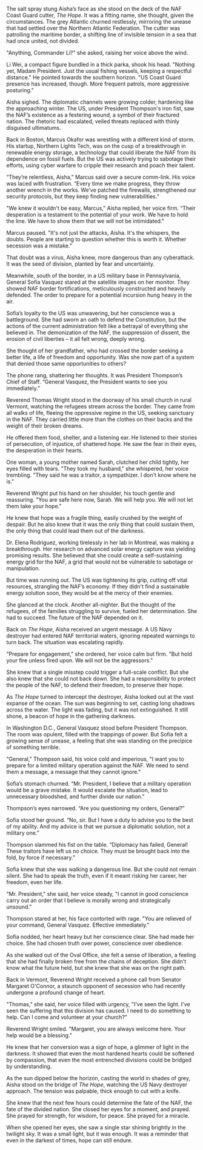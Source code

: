 The salt spray stung Aisha’s face as she stood on the deck of the NAF Coast Guard cutter, *The Hope*. It was a fitting name, she thought, given the circumstances. The grey Atlantic churned restlessly, mirroring the unease that had settled over the Northern Atlantic Federation. The cutter was patrolling the maritime border, a shifting line of invisible tension in a sea that had once united, not divided.

"Anything, Commander Li?" she asked, raising her voice above the wind.

Li Wei, a compact figure bundled in a thick parka, shook his head. "Nothing yet, Madam President. Just the usual fishing vessels, keeping a respectful distance." He pointed towards the southern horizon. "US Coast Guard presence has increased, though. More frequent patrols, more aggressive posturing."

Aisha sighed. The diplomatic channels were growing colder, hardening like the approaching winter. The US, under President Thompson's iron fist, saw the NAF’s existence as a festering wound, a symbol of their fractured nation. The rhetoric had escalated, veiled threats replaced with thinly disguised ultimatums.

Back in Boston, Marcus Okafor was wrestling with a different kind of storm. His startup, Northern Lights Tech, was on the cusp of a breakthrough in renewable energy storage, a technology that could liberate the NAF from its dependence on fossil fuels. But the US was actively trying to sabotage their efforts, using cyber warfare to cripple their research and poach their talent.

“They’re relentless, Aisha,” Marcus said over a secure comm-link. His voice was laced with frustration. “Every time we make progress, they throw another wrench in the works. We’ve patched the firewalls, strengthened our security protocols, but they keep finding new vulnerabilities.”

"We knew it wouldn't be easy, Marcus," Aisha replied, her voice firm. “Their desperation is a testament to the potential of your work. We have to hold the line. We have to show them that we will not be intimidated."

Marcus paused. "It's not just the attacks, Aisha. It's the whispers, the doubts. People are starting to question whether this is worth it. Whether secession was a mistake."

That doubt was a virus, Aisha knew, more dangerous than any cyberattack. It was the seed of division, planted by fear and uncertainty.

Meanwhile, south of the border, in a US military base in Pennsylvania, General Sofia Vasquez stared at the satellite images on her monitor. They showed NAF border fortifications, meticulously constructed and heavily defended. The order to prepare for a potential incursion hung heavy in the air.

Sofia’s loyalty to the US was unwavering, but her conscience was a battleground. She had sworn an oath to defend the Constitution, but the actions of the current administration felt like a betrayal of everything she believed in. The demonization of the NAF, the suppression of dissent, the erosion of civil liberties – it all felt wrong, deeply wrong.

She thought of her grandfather, who had crossed the border seeking a better life, a life of freedom and opportunity. Was she now part of a system that denied those same opportunities to others?

The phone rang, shattering her thoughts. It was President Thompson’s Chief of Staff. “General Vasquez, the President wants to see you immediately.”

Reverend Thomas Wright stood in the doorway of his small church in rural Vermont, watching the refugees stream across the border. They came from all walks of life, fleeing the oppressive regime in the US, seeking sanctuary in the NAF. They carried little more than the clothes on their backs and the weight of their broken dreams.

He offered them food, shelter, and a listening ear. He listened to their stories of persecution, of injustice, of shattered hope. He saw the fear in their eyes, the desperation in their hearts.

One woman, a young mother named Sarah, clutched her child tightly, her eyes filled with tears. "They took my husband," she whispered, her voice trembling. "They said he was a traitor, a sympathizer. I don't know where he is."

Reverend Wright put his hand on her shoulder, his touch gentle and reassuring. "You are safe here now, Sarah. We will help you. We will not let them take your hope."

He knew that hope was a fragile thing, easily crushed by the weight of despair. But he also knew that it was the only thing that could sustain them, the only thing that could lead them out of the darkness.

Dr. Elena Rodriguez, working tirelessly in her lab in Montreal, was making a breakthrough. Her research on advanced solar energy capture was yielding promising results. She believed that she could create a self-sustaining energy grid for the NAF, a grid that would not be vulnerable to sabotage or manipulation.

But time was running out. The US was tightening its grip, cutting off vital resources, strangling the NAF’s economy. If they didn't find a sustainable energy solution soon, they would be at the mercy of their enemies.

She glanced at the clock. Another all-nighter. But the thought of the refugees, of the families struggling to survive, fueled her determination. She had to succeed. The future of the NAF depended on it.

Back on *The Hope*, Aisha received an urgent message. A US Navy destroyer had entered NAF territorial waters, ignoring repeated warnings to turn back. The situation was escalating rapidly.

"Prepare for engagement," she ordered, her voice calm but firm. "But hold your fire unless fired upon. We will not be the aggressors."

She knew that a single misstep could trigger a full-scale conflict. But she also knew that she could not back down. She had a responsibility to protect the people of the NAF, to defend their freedom, to preserve their hope.

As *The Hope* turned to intercept the destroyer, Aisha looked out at the vast expanse of the ocean. The sun was beginning to set, casting long shadows across the water. The light was fading, but it was not extinguished. It still shone, a beacon of hope in the gathering darkness.

In Washington D.C., General Vasquez stood before President Thompson. The room was opulent, filled with the trappings of power. But Sofia felt a growing sense of unease, a feeling that she was standing on the precipice of something terrible.

"General," Thompson said, his voice cold and imperious, "I want you to prepare for a limited military operation against the NAF. We need to send them a message, a message that they cannot ignore."

Sofia’s stomach churned. “Mr. President, I believe that a military operation would be a grave mistake. It would escalate the situation, lead to unnecessary bloodshed, and further divide our nation.”

Thompson’s eyes narrowed. “Are you questioning my orders, General?”

Sofia stood her ground. “No, sir. But I have a duty to advise you to the best of my ability. And my advice is that we pursue a diplomatic solution, not a military one.”

Thompson slammed his fist on the table. “Diplomacy has failed, General! These traitors have left us no choice. They must be brought back into the fold, by force if necessary.”

Sofia knew that she was walking a dangerous line. But she could not remain silent. She had to speak the truth, even if it meant risking her career, her freedom, even her life.

"Mr. President," she said, her voice steady, "I cannot in good conscience carry out an order that I believe is morally wrong and strategically unsound."

Thompson stared at her, his face contorted with rage. "You are relieved of your command, General Vasquez. Effective immediately."

Sofia nodded, her heart heavy but her conscience clear. She had made her choice. She had chosen truth over power, conscience over obedience.

As she walked out of the Oval Office, she felt a sense of liberation, a feeling that she had finally broken free from the chains of deception. She didn't know what the future held, but she knew that she was on the right path.

Back in Vermont, Reverend Wright received a phone call from Senator Margaret O'Connor, a staunch opponent of secession who had recently undergone a profound change of heart.

"Thomas," she said, her voice filled with urgency, "I've seen the light. I've seen the suffering that this division has caused. I need to do something to help. Can I come and volunteer at your church?"

Reverend Wright smiled. "Margaret, you are always welcome here. Your help would be a blessing."

He knew that her conversion was a sign of hope, a glimmer of light in the darkness. It showed that even the most hardened hearts could be softened by compassion, that even the most entrenched divisions could be bridged by understanding.

As the sun dipped below the horizon, casting the world in shades of grey, Aisha stood on the bridge of *The Hope*, watching the US Navy destroyer approach. The tension was palpable, thick enough to cut with a knife.

She knew that the next few hours could determine the fate of the NAF, the fate of the divided nation. She closed her eyes for a moment, and prayed. She prayed for strength, for wisdom, for peace. She prayed for a miracle.

When she opened her eyes, she saw a single star shining brightly in the twilight sky. It was a small light, but it was enough. It was a reminder that even in the darkest of times, hope can still endure.